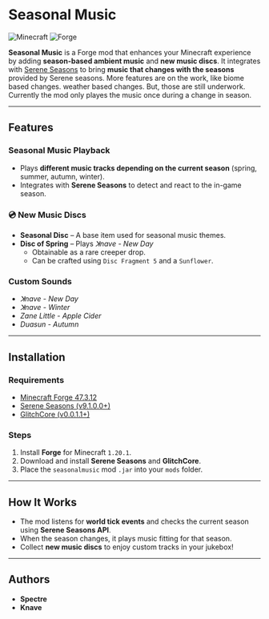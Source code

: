 # Seasonal Music

![Minecraft](https://img.shields.io/badge/Minecraft-1.20.1-brightgreen)
![Forge](https://img.shields.io/badge/Forge-47.3.12-blue)

**Seasonal Music** is a Forge mod that enhances your Minecraft experience by adding **season-based ambient music** and **new music discs**. It integrates with [Serene Seasons](https://github.com/Glitchfiend/SereneSeasons) to bring **music that changes with the seasons** provided by Serene seasons. 
More features are on the work, like biome based changes. weather based changes. But, those are still underwork. Currently the mod only playes the music once
during a change in season.

---

## Features

### Seasonal Music Playback
- Plays **different music tracks depending on the current season** (spring, summer, autumn, winter).  
- Integrates with **Serene Seasons** to detect and react to the in-game season.

### 💿 New Music Discs
- **Seasonal Disc** – A base item used for seasonal music themes.  
- **Disc of Spring** – Plays *ꓘnave - New Day*
  - Obtainable as a rare creeper drop.  
  - Can be crafted using `Disc Fragment 5` and a `Sunflower`.

### Custom Sounds
- *ꓘnave - New Day*
- *ꓘnave - Winter*
- *Zane Little - Apple Cider*
- *Duasun - Autumn*

---

## Installation

### Requirements
- [Minecraft Forge 47.3.12](https://adfoc.us/serve/sitelinks/?id=271228&url=https://maven.minecraftforge.net/net/minecraftforge/forge/1.20.1-47.3.12/forge-1.20.1-47.3.12-installer.jar)
- [Serene Seasons (v9.1.0.0+)](https://github.com/Glitchfiend/SereneSeasons)
- [GlitchCore (v0.0.1.1+)](https://github.com/Glitchfiend/GlitchCore)

### Steps
1. Install **Forge** for Minecraft `1.20.1`.
2. Download and install **Serene Seasons** and **GlitchCore**.
3. Place the `seasonalmusic` mod `.jar` into your `mods` folder.

---

## How It Works
- The mod listens for **world tick events** and checks the current season using **Serene Seasons API**.
- When the season changes, it plays music fitting for that season.
- Collect **new music discs** to enjoy custom tracks in your jukebox!

---

## Authors
- **Spectre**  
- **Knave**

